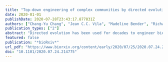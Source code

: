 ```yaml
---
title: "Top-down engineering of complex communities by directed evolution"
date: 2020-01-01
publishDate: 2020-07-28T23:43:17.877831Z
authors: ["Chang-Yu Chang", "Jean C.C. Vila", "Madeline Bender", "Richard Li", "Madeleine C. Mankowski", "Molly Bassette", "Julia Borden", "Stefan Golfier", "Paul G. Sanchez", "Rachel Waymack", "Xinwen Zhu", "Juan Diaz-Colunga", "Sylvie Estrela", "Maria Rebolleda-Gomez", "Alvaro Sanchez"]
publication_types: ["2"]
abstract: "Directed evolution has been used for decades to engineer biological systems from the top-down. Generally, it has been applied at or below the organismal level, by iteratively sampling the mutational landscape in a guided search for genetic variants of higher function. Above the organismal level, a small number of studies have attempted to artificially select microbial communities and ecosystems, with uneven and generally modest success. Our theoretical understanding of artificial ecosystem selection is still limited, particularly for large assemblages of asexual organisms, and we know little about designing efficient methods to direct their evolution. To address this issue, we have developed a flexible modeling framework that allows us to systematically probe any arbitrary selection strategy on any arbitrary set of communities and selected functions, in a wide range of ecological conditions. By artificially selecting hundreds of in-silico microbial metacommunities under identical conditions, we examine the fundamental limits of the two main breeding methods used so far, and prescribe modifications that significantly increase their power. We identify a range of directed evolution strategies that, particularly when applied in combination, are better suited for the top-down engineering of large, diverse, and stable microbial consortia. Our results emphasize that directed evolution allows an ecological structure-function landscape to be navigated in search for dynamically stable and ecologically and functionally resilient high-functioning communities.Competing Interest StatementThe authors have declared no competing interest."
featured: false
publication: "*bioRxiv*"
url_pdf: "https://www.biorxiv.org/content/early/2020/07/25/2020.07.24.214775.1"
doi: "10.1101/2020.07.24.214775"
---
```


